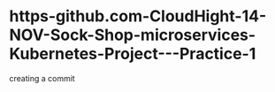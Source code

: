 # https-github.com-CloudHight-14-NOV-Sock-Shop-microservices-Kubernetes-Project---Practice-1
creating a commit
